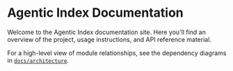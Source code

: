 # Agentic Index Documentation

Welcome to the Agentic Index documentation site. Here you'll find an overview of the project, usage instructions, and API reference material.

For a high-level view of module relationships, see the dependency diagrams in
[`docs/architecture`](architecture/README.md).
